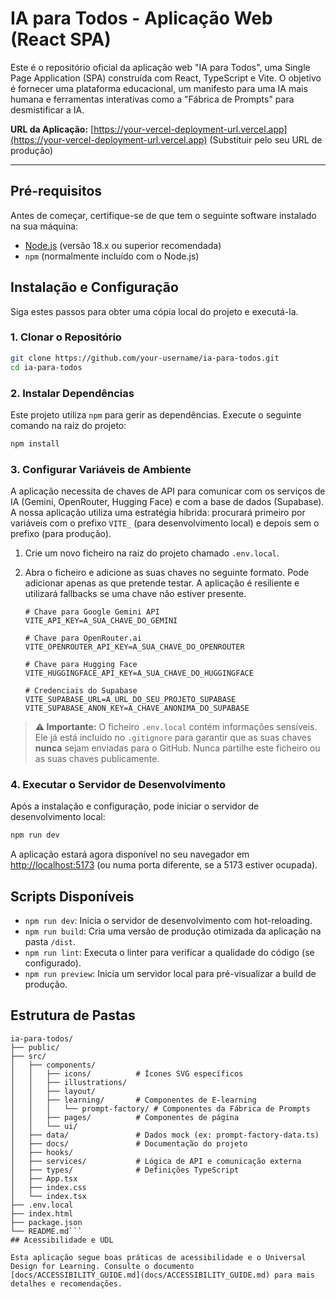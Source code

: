 # IA para Todos - Aplicação Web (React SPA)

Este é o repositório oficial da aplicação web "IA para Todos", uma Single Page Application (SPA) construída com React, TypeScript e Vite. O objetivo é fornecer uma plataforma educacional, um manifesto para uma IA mais humana e ferramentas interativas como a "Fábrica de Prompts" para desmistificar a IA.

**URL da Aplicação:** [https://your-vercel-deployment-url.vercel.app](https://your-vercel-deployment-url.vercel.app) (Substituir pelo seu URL de produção)

---

## Pré-requisitos

Antes de começar, certifique-se de que tem o seguinte software instalado na sua máquina:

-   [Node.js](https://nodejs.org/) (versão 18.x ou superior recomendada)
-   `npm` (normalmente incluído com o Node.js)

## Instalação e Configuração

Siga estes passos para obter uma cópia local do projeto e executá-la.

### 1. Clonar o Repositório

```bash
git clone https://github.com/your-username/ia-para-todos.git
cd ia-para-todos
```

### 2. Instalar Dependências

Este projeto utiliza `npm` para gerir as dependências. Execute o seguinte comando na raiz do projeto:

```bash
npm install
```

### 3. Configurar Variáveis de Ambiente

A aplicação necessita de chaves de API para comunicar com os serviços de IA (Gemini, OpenRouter, Hugging Face) e com a base de dados (Supabase). A nossa aplicação utiliza uma estratégia híbrida: procurará primeiro por variáveis com o prefixo `VITE_` (para desenvolvimento local) e depois sem o prefixo (para produção).

1.  Crie um novo ficheiro na raiz do projeto chamado `.env.local`.
2.  Abra o ficheiro e adicione as suas chaves no seguinte formato. Pode adicionar apenas as que pretende testar. A aplicação é resiliente e utilizará fallbacks se uma chave não estiver presente.

    ```
    # Chave para Google Gemini API
    VITE_API_KEY=A_SUA_CHAVE_DO_GEMINI

    # Chave para OpenRouter.ai
    VITE_OPENROUTER_API_KEY=A_SUA_CHAVE_DO_OPENROUTER

    # Chave para Hugging Face
    VITE_HUGGINGFACE_API_KEY=A_SUA_CHAVE_DO_HUGGINGFACE

    # Credenciais do Supabase
    VITE_SUPABASE_URL=A_URL_DO_SEU_PROJETO_SUPABASE
    VITE_SUPABASE_ANON_KEY=A_CHAVE_ANONIMA_DO_SUPABASE
    ```

> **⚠️ Importante:** O ficheiro `.env.local` contém informações sensíveis. Ele já está incluído no `.gitignore` para garantir que as suas chaves **nunca** sejam enviadas para o GitHub. Nunca partilhe este ficheiro ou as suas chaves publicamente.

### 4. Executar o Servidor de Desenvolvimento

Após a instalação e configuração, pode iniciar o servidor de desenvolvimento local:

```bash
npm run dev
```

A aplicação estará agora disponível no seu navegador em [http://localhost:5173](http://localhost:5173) (ou numa porta diferente, se a 5173 estiver ocupada).

## Scripts Disponíveis

-   `npm run dev`: Inicia o servidor de desenvolvimento com hot-reloading.
-   `npm run build`: Cria uma versão de produção otimizada da aplicação na pasta `/dist`.
-   `npm run lint`: Executa o linter para verificar a qualidade do código (se configurado).
-   `npm run preview`: Inicia um servidor local para pré-visualizar a build de produção.

## Estrutura de Pastas

```
ia-para-todos/
├── public/
├── src/
│   ├── components/
│   │   ├── icons/          # Ícones SVG específicos
│   │   ├── illustrations/
│   │   ├── layout/
│   │   ├── learning/       # Componentes de E-learning
│   │   │   └── prompt-factory/ # Componentes da Fábrica de Prompts
│   │   ├── pages/          # Componentes de página
│   │   └── ui/
│   ├── data/               # Dados mock (ex: prompt-factory-data.ts)
│   ├── docs/               # Documentação do projeto
│   ├── hooks/
│   ├── services/           # Lógica de API e comunicação externa
│   ├── types/              # Definições TypeScript
│   ├── App.tsx
│   ├── index.css
│   └── index.tsx
├── .env.local
├── index.html
├── package.json
└── README.md```
## Acessibilidade e UDL

Esta aplicação segue boas práticas de acessibilidade e o Universal Design for Learning. Consulte o documento [docs/ACCESSIBILITY_GUIDE.md](docs/ACCESSIBILITY_GUIDE.md) para mais detalhes e recomendações.

